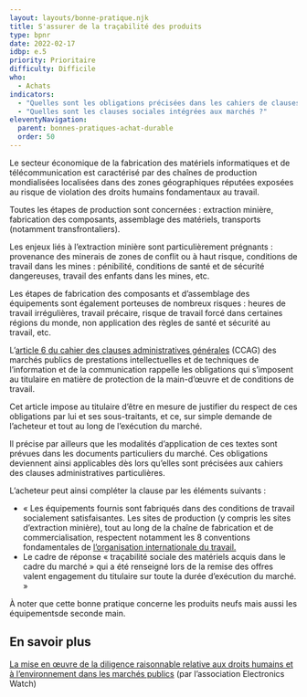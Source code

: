 ```yaml
---
layout: layouts/bonne-pratique.njk
title: S'assurer de la traçabilité des produits
type: bpnr
date: 2022-02-17
idbp: e.5
priority: Prioritaire
difficulty: Difficile
who:
  - Achats
indicators:
  - "Quelles sont les obligations précisées dans les cahiers de clauses administratives entre l'acheteur et le titulaire du marché ?"
  - "Quelles sont les clauses sociales intégrées aux marchés ?"
eleventyNavigation:
  parent: bonnes-pratiques-achat-durable
  order: 50
---
```


Le secteur économique de la fabrication des matériels informatiques et de télécommunication est caractérisé par des chaînes de production mondialisées localisées dans des zones géographiques réputées exposées au risque de violation des droits humains fondamentaux au travail.

Toutes les étapes de production sont concernées : extraction minière, fabrication des composants, assemblage des matériels, transports (notamment transfrontaliers).

Les enjeux liés à l’extraction minière sont particulièrement prégnants : provenance des minerais de zones de conflit ou à haut risque, conditions de travail dans les mines : pénibilité, conditions de santé et de sécurité dangereuses, travail des enfants dans les mines, etc.

Les étapes de fabrication des composants et d’assemblage des équipements sont également porteuses de nombreux risques : heures de travail irrégulières, travail précaire, risque de travail forcé dans certaines régions du monde, non application des règles de santé et sécurité au travail, etc.

L’[article 6 du cahier des clauses administratives générales](https://www.legifrance.gouv.fr/jorf/article_jo/JORFARTI000043310447) (CCAG) des marchés publics de prestations intellectuelles et de techniques de l’information et de la communication rappelle les obligations qui s’imposent au titulaire en matière de protection de la main-d’œuvre et de conditions de travail.

Cet article impose au titulaire d’être en mesure de justifier du respect de ces obligations par lui et ses sous-traitants, et ce, sur simple demande de l’acheteur et tout au long de l’exécution du marché.

Il précise par ailleurs que les modalités d’application de ces textes sont prévues dans les documents particuliers du marché. Ces obligations deviennent ainsi applicables dès lors qu’elles sont précisées aux cahiers des clauses administratives particulières.

L’acheteur peut ainsi compléter la clause par les éléments suivants :

- « Les équipements fournis sont fabriqués dans des conditions de travail socialement satisfaisantes. Les sites de production (y compris les sites d’extraction minière), tout au long de la chaîne de fabrication et de commercialisation, respectent notamment les 8 conventions fondamentales de [l’organisation internationale du travail.](https://www.ilo.org/global/lang--fr/index.htm)
- Le cadre de réponse « traçabilité sociale des matériels acquis dans le cadre du marché » qui a été renseigné lors de la remise des offres valent engagement du titulaire sur toute la durée d’exécution du marché. »

À noter que cette bonne pratique concerne les produits neufs mais aussi les équipementsde seconde main.

## En savoir plus

[La mise en œuvre de la diligence raisonnable relative aux droits humains et à l’environnement dans les marchés publics](https://electronicswatch.org/fr/la-mise-en-%C5%93uvre-de-la-diligence-raisonnable_2595038) (par l’association Electronics Watch)

